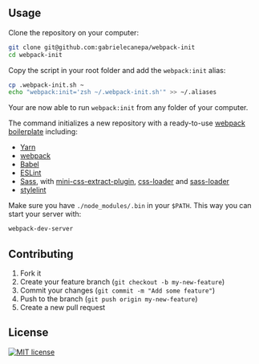 ## Usage

Clone the repository on your computer:

```bash
git clone git@github.com:gabrielecanepa/webpack-init
cd webpack-init
```

Copy the script in your root folder and add the `webpack:init` alias:

```bash
cp .webpack-init.sh ~
echo "webpack:init='zsh ~/.webpack-init.sh'" >> ~/.aliases
```

Your are now able to run `webpack:init` from any folder of your computer.

The command initializes a new repository with a ready-to-use [webpack boilerplate](https://github.com/gabrielecanepa/webpack-boilerplate) including:

-   [Yarn](https://yarnpkg.com)
-   [webpack](https://webpack.js.org)
-   [Babel](https://babeljs.io)
-   [ESLint](https://eslint.org)
-   [Sass](http://sass-lang.com), with [mini-css-extract-plugin](https://github.com/webpack-contrib/mini-css-extract-plugin), [css-loader](https://github.com/webpack-contrib/css-loader) and [sass-loader](https://github.com/webpack-contrib/sass-loader)
-   [stylelint](https://stylelint.io)

Make sure you have `./node_modules/.bin` in your `$PATH`. This way you can start your server with:

```bash
webpack-dev-server
```

## Contributing

1.  Fork it
2.  Create your feature branch (`git checkout -b my-new-feature`)
3.  Commit your changes (`git commit -m "Add some feature"`)
4.  Push to the branch (`git push origin my-new-feature`)
5.  Create a new pull request

## License

[![MIT license](https://github.com/gabrielecanepa/images/raw/master/gif/lightbulb-color.gif)](https://gabriele.canepa.io/mit)
